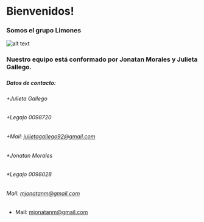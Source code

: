 # Bienvenidos!
### Somos el grupo Limones

![alt text](http://images.clipartlogo.com/files/ss/original/760/76005076/cartoon-lemon-and-lime-jumping.jpg "Limon")
### Nuestro equipo está conformado por Jonatan Morales y Julieta Gallego.
###



##### Datos de contacto:
###### +Julieta Gallego
###### +Legajo 0098720 
###### +Mail: julietagallego92@gmail.com

###### *Jonatan Morales
###### *Legajo 0098028 
###### Mail: mjonatanm@gmail.com
+ Mail: mjonatanm@gmail.com








